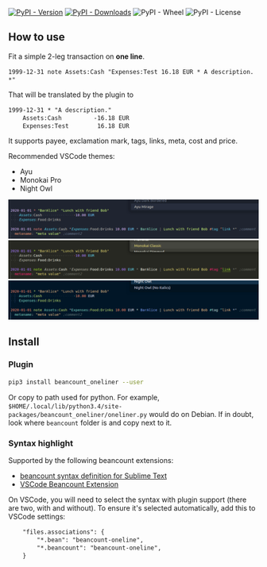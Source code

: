 
[![PyPI - Version](https://img.shields.io/pypi/v/beancount_oneliner)](https://pypi.org/project/beancount-oneliner/)
[![PyPI - Downloads](https://img.shields.io/pypi/dm/beancount_oneliner)](https://pypistats.org/packages/beancount-oneliner)
![PyPI - Wheel](https://img.shields.io/pypi/wheel/beancount_oneliner)
![PyPI - License](https://img.shields.io/pypi/l/beancount_oneliner)


## How to use

Fit a simple 2-leg transaction on **one line**.

```bean
1999-12-31 note Assets:Cash "Expenses:Test 16.18 EUR * A description. *"
```

That will be translated by the plugin to

```bean
1999-12-31 * "A description."
	Assets:Cash         -16.18 EUR
	Expenses:Test        16.18 EUR
```

It supports payee, exclamation mark, tags, links, meta, cost and price.

Recommended VSCode themes:
- Ayu
- Monokai Pro
- Night Owl

![Alt text](preview_ayu.png)
![Alt text](preview_monokai_pro.png)
![Alt text](preview_night_owl.png)


## Install

### Plugin

```sh
pip3 install beancount_oneliner --user
```

Or copy to path used for python. For example, `$HOME/.local/lib/python3.4/site-packages/beancount_oneliner/oneliner.py` would do on Debian. If in doubt, look where `beancount` folder is and copy next to it.


### Syntax highlight

Supported by the following beancount extensions:
- [beancount syntax definition for Sublime Text](https://github.com/draug3n/sublime-beancount)
- [VSCode Beancount Extension](https://github.com/Lencerf/vscode-beancount)

On VSCode, you will need to select the syntax with plugin support (there are two, with and without). To ensure it's selected automatically, add this to VSCode settings:
```jsonc
    "files.associations": {
        "*.bean": "beancount-oneline",
        "*.beancount": "beancount-oneline",
    }
```
